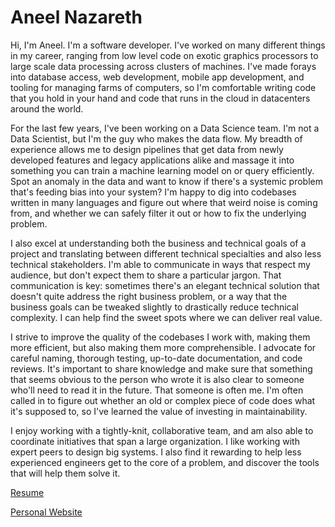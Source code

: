 # Aneel Nazareth

Hi, I'm Aneel. I'm a software developer. I've worked on many different things in my career, ranging from low level code on exotic graphics processors to large scale data processing across clusters of machines. I've made forays into database access, web development, mobile app development, and tooling for managing farms of computers, so I'm comfortable writing code that you hold in your hand and code that runs in the cloud in datacenters around the world.

For the last few years, I've been working on a Data Science team. I'm not a Data Scientist, but I'm the guy who makes the data flow. My breadth of experience allows me to design pipelines that get data from newly developed features and legacy applications alike and massage it into something you can train a machine learning model on or query efficiently. Spot an anomaly in the data and want to know if there's a systemic problem that's feeding bias into your system? I'm happy to dig into codebases written in many languages and figure out where that weird noise is coming from, and whether we can safely filter it out or how to fix the underlying problem.

I also excel at understanding both the business and technical goals of a project and translating between different technical specialties and also less technical stakeholders. I'm able to communicate in ways that respect my audience, but don't expect them to share a particular jargon. That communication is key: sometimes there's an elegant technical solution that doesn't quite address the right business problem, or a way that the business goals can be tweaked slightly to drastically reduce technical complexity. I can help find the sweet spots where we can deliver real value.

I strive to improve the quality of the codebases I work with, making them more efficient, but also making them more comprehensible. I advocate for careful naming, thorough testing, up-to-date documentation, and code reviews. It's important to share knowledge and make sure that something that seems obvious to the person who wrote it is also clear to someone who'll need to read it in the future. That someone is often me. I'm often called in to figure out whether an old or complex piece of code does what it's supposed to, so I've learned the value of investing in maintainability.

I enjoy working with a tightly-knit, collaborative team, and am also able to coordinate initiatives that span a large organization. I like working with expert peers to design big systems. I also find it rewarding to help less experienced engineers get to the core of a problem, and discover the tools that will help them solve it. 

[Resume](resume.html)

[Personal Website](https://wander.ingstar.com)